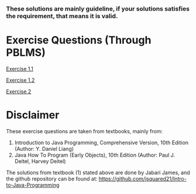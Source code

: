 ### These solutions are mainly guideline, if your solutions satisfies the requirement, that means it is valid.

# Exercise Questions (Through PBLMS)

[Exercise 1.1](https://lms.pb.edu.bn/vle/sict/pluginfile.php/83649/mod_resource/content/0/Exercise1.1.pdf)

[Exercise 1.2](https://lms.pb.edu.bn/vle/sict/pluginfile.php/84156/mod_resource/content/0/Exercise1.2.pdf)

[Exercise 2](https://lms.pb.edu.bn/vle/sict/pluginfile.php/85165/mod_resource/content/0/Exercise2.pdf)

# Disclaimer

These exercise questions are taken from textbooks, mainly from:
1. Introduction to Java Programming, Comprehensive Version, 10th Edition (Author: Y. Daniel Liang)
2. Java How To Program (Early Objects), 10th Edition (Author: Paul J. Deitel, Harvey Deitel)

The solutions from textbook (1) stated above are done by Jabari James, and the github repository can be found at:
https://github.com/jsquared21/Intro-to-Java-Programming
